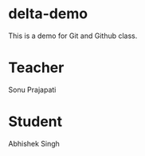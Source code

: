 # delta-demo
This is a demo for Git and Github class.

# Teacher 
Sonu Prajapati

# Student
Abhishek Singh
